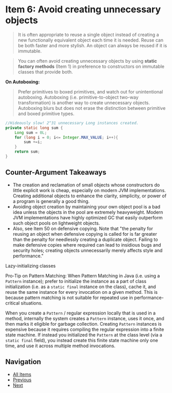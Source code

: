# Item 6: Avoid creating unnecessary objects

>It is often appropriate to reuse a single object instead of creating a new functionally equivalent object each time it is needed. Reuse can be both faster and more stylish. An object can always be reused if it is immutable.

>You can often avoid creating unnecessary objects by using **static factory methods** (Item 1) in preference to constructors on immutable classes that provide both.

**On Autoboxing:**
>Prefer primitives to boxed primitives, and watch out for unintentional autoboxing.
Autoboxing (i.e. primitive-to-object two-way transformation) is another way to create unnecessary objects. Autoboxing blurs but does not erase the distinction between primitive and boxed primitive types.

```java
//Hideously slow! 2^31 unnecessary Long instances created.
private static long sum {
    Long sum = 0L;
    for (long i = 0; i<= Integer.MAX_VALUE; i++){
        sum +=i;
    }
    return sum;
}
```

## Counter-Argument Takeaways

- The creation and reclamation of small objects whose constructors do little explicit work is cheap, especially on modern JVM implementations. Creating additional objects to enhance the clarity, simplicity, or power of a program is generally a good thing.
- Avoiding object creation by maintaining your own object pool is a bad idea unless the objects in the pool are extremely heavyweight. Modern JVM implementations have highly optimized GC that easily outperform such object pools on lightweight objects.
- Also, see Item 50 on defensive copying. Note that "the penalty for reusing an object when defensive copying is called for is far greater than the penalty for needlessly creating a duplicate object. Failing to make defensive copies where required can lead to insidious bugs and security holes; creating objects unnecessarily merely affects style and performance."

Lazy-initializing classes

Pro-Tip on Pattern Matching: When Pattern Matching in Java (i.e. using a `Pattern` instance); prefer to initialize the instance as a part of class initialization (i.e. as a `static final` instance on the class), cache it, and reuse the same instance for every invocation on a given method. This is because pattern matching is not suitable for repeated use in performance-critical situations.

When you create a `Pattern` / regular expression locally that is used in a method, internally the system creates a  `Pattern`  instance, uses it once, and then marks it eligible for garbage collection. Creating `Pattern` instances is expensive because it requires compiling the regular expression into a finite state machine. If instead you initialized the `Pattern` at the class level (via a `static final` field), you instead create this finite state machine only one time, and use it across multiple method invocations.

## Navigation

- [All Items](../README.md#items)
- [Previous](item-05.md)
- [Next](item-07.md)